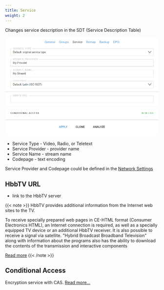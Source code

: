 ```yaml
---
title: Service
weight: 2
---
```


Changes service description in the SDT (Service Description Table)

![Service Options](form.png)

- Service Type - Video, Radio, or Teletext
- Service Provider - provider name
- Service Name - stream name
- Codepage - text encoding

Service Provider and Codepage could be defined in the [Network Settings]()

## HbbTV URL

- link to the HbbTV server

{{< note >}}
HbbTV provides additional information from the Internet web sites to the TV.

To receive specially prepared web pages in CE-HTML format (Consumer Electronics HTML),
an Internet connection is required, as well as a specially equipped TV device or
an additional HbbTV receiver. It is also possible to receive a signal via satellite.
"Hybrid Broadcast Broadband Television" along with information about the programs also
has the ability to download the contents of the transmission and interactive components

[Read more](https://en.wikipedia.org/wiki/Hybrid_Broadcast_Broadband_TV)
{{< /note >}}

## Conditional Access

Encryption service with CAS. [Read more...](astra/settings/cas)
